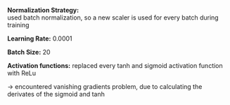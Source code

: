 **Normalization Strategy:**  
used batch normalization, so a new scaler is used for every batch during training

**Learning Rate:** 0.0001

**Batch Size:** 20

**Activation functions:** replaced every tanh and sigmoid activation function with ReLu

-> encountered vanishing gradients problem, due to calculating the derivates of the sigmoid and tanh